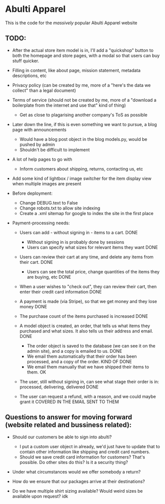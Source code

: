 # Abulti Apparel

This is the code for the *massively* popular Abulti Apparel website

## TODO:

* After the actual store item model is in, I'll add a "quickshop" button to both the homepage and store pages, with a modal so that users can buy stuff quicker.

* Filling in content, like about page, mission statement, metadata descriptions, etc
* Privacy policy (can be created by me, more of a "here's the data we collect" than a legal document)
* Terms of service (should not be created by me, more of a "download a boilerplate from the internet and use that" kind of thing)
	* Get as close to plagarising another company's ToS as possible

* Later down the line, if this is even something we want to pursue, a blog page with announcements
	* Would have a blog post object in the blog models.py, would be pushed by admin
	* Shouldn't be difficult to implement

* A lot of help pages to go with
	* Inform customers about shipping, returns, contacting us, etc

* Add some kind of lightbox / image switcher for the item display view when multiple images are present

* Before deployment:
	* Change DEBUG.text to False
	* Change robots.txt to allow site indexing
	* Create a .xml sitemap for google to index the site in the first place

* Payment-processing needs:
	* Users can add - without signing in - items to a cart. DONE
		* Without signing in is probably done by sessions
		* Users can specify what sizes for relevant items they want DONE
	* Users can review their cart at any time, and delete any items from their cart. DONE
		* Users can see the total price, change quantities of the items they are buying, etc DONE

	* When a user wishes to "check out", they can review their cart, then enter their credit card information DONE
	* A payment is made (via Stripe), so that we get money and they lose money DONE
	* The purchase count of the items purchased is increased DONE
	* A model object is created, an order, that tells us what items they purchased and what sizes. It also tells us their address and email. DONE
		* The order object is saved to the database (we can see it on the admin site), and a copy is emailed to us. DONE
		* We email them automatically that their order has been processed, and a copy of the order. KIND OF DONE
		* We email them manually that we have shipped their items to them. OK

	* The user, still without signing in, can see what stage their order is in: processed, delivering, delivered DONE

	* The user can request a refund, with a reason, and we could maybe grant it COVERED IN THE EMAIL SENT TO THEM


## Questions to answer for moving forward (website related and bussiness related):

* Should our customers be able to sign into abulti?
	* I put a custom user object in already, we'd just have to update that to contain other information like shipping and credit card numbers.
	* Should we save credit card information for customers? That's possible. Do other sites do this? Is it a security thing?

* Under what circumstances would we offer somebody a return?

* How do we ensure that our packages arrive at their destinations?

* Do we have multiple shirt sizing available? Would weird sizes be available upon request? idk